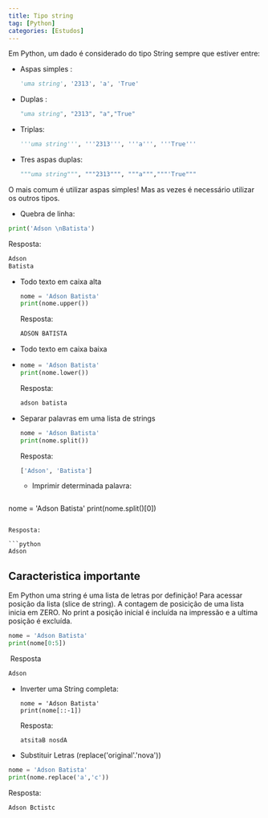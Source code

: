 ```yaml
---
title: Tipo string
tag: [Python]
categories: [Estudos]
---
```


Em Python, um dado é considerado do tipo String sempre que estiver entre:

- Aspas simples :

  ```python
  'uma string', '2313', 'a', 'True'
  ```

- Duplas :

  ```python
  "uma string", "2313", "a","True"
  ```

- Triplas:

  ```python
  '''uma string''', '''2313''', '''a''', '''True'''
  ```

- Tres aspas duplas:

  ```python
  """uma string""", """2313""", """a""","""'True"""	
  ```

O mais comum é utilizar aspas simples! Mas as vezes é necessário utilizar os outros tipos.

- Quebra de linha:

```python
print('Adson \nBatista')
```

Resposta:

```python
Adson 
Batista
```

- Todo texto em caixa alta

  ```python
  nome = 'Adson Batista'
  print(nome.upper())
  ```

   Resposta: 

  ```python
  ADSON BATISTA
  ```

  

- Todo texto em caixa baixa

- ```python
  nome = 'Adson Batista'
  print(nome.lower())
  ```
   Resposta: 

  ```python
  adson batista
  ```

- Separar palavras em uma lista de strings

  ```python
  nome = 'Adson Batista'
  print(nome.split())
  ```
  Resposta: 

  ```python
  ['Adson', 'Batista']
  ```


  - Imprimir determinada palavra:

  ```python
nome = 'Adson Batista'
print(nome.split()[0])
  ```

  Resposta: 

  ```python
Adson
  ```

## Caracteristica importante

Em Python uma string é uma lista de letras por definição! Para acessar posição da lista (slice de string). A contagem de posicição de uma lista inicia em ZERO. No print a posição inicial é incluída na impressão e a ultima posição é excluída.

  ```python
nome = 'Adson Batista'
print(nome[0:5])
  ```

​	Resposta

  ```Python
Adson
  ```

- Inverter uma String completa:

    ```
    nome = 'Adson Batista'
    print(nome[::-1])
    ```

  Resposta:

    ```
  atsitaB nosdA
    ```

-  Substituir Letras (replace('original'.'nova'))

  ```python
  nome = 'Adson Batista'
  print(nome.replace('a','c'))
  ```

  Resposta:

  ```python
  Adson Bctistc
  ```

  


